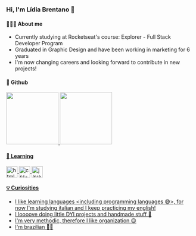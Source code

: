 ### Hi, I'm Lídia Brentano 👋

#### 🙋🏻‍♀️ About me
- Currently studying at Rocketseat's course: Explorer - Full Stack Developer Program
- Graduated in Graphic Design and have been working in marketing for 6 years
- I'm now changing careers and looking forward to contribute in new projects!

#### 🤖 Github
<a href="https://github.com/lidiabrentano">
<img height="140em" src="https://github-readme-stats.vercel.app/api?username=lidiabrentano&show_icons=true&theme=dracula&include_all_commits=true&count_private=true"/> 
<img height="140em" src="https://github-readme-stats.vercel.app/api/top-langs/?username=lidiabrentano&layout=compact&langs_count=16&theme=dracula"/>
 
#### 📖 Learning

  <img align="center" alt="html-symbol" height="30" src="https://cdn.jsdelivr.net/gh/devicons/devicon/icons/html5/html5-original.svg" />
  <img align="center" alt="css-symbol" height="30" src="https://cdn.jsdelivr.net/gh/devicons/devicon/icons/css3/css3-original.svg" />
  <img align="center" alt="javascript-symbol" height="30" src="https://cdn.jsdelivr.net/gh/devicons/devicon/icons/javascript/javascript-original.svg" />

#### 💡 Curiosities
- I like learning languages <including programming languages 😅>, for now I'm studying italian and I keep practicing my english!
- I loooove doing little DYI projects and handmade stuff 💜
- I'm very methodic, therefore I like organization 😌
- I'm brazilian 💚💛
